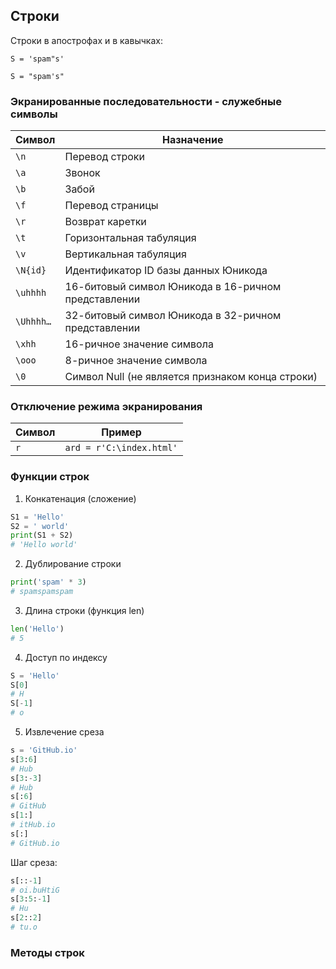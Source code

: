 ## Строки

Строки в апострофах и в кавычках:

`S = 'spam"s'`

`S = "spam's"`

### Экранированные последовательности - служебные символы
|Символ|Назначение|
|------|----------|
| `\n`|Перевод строки|
| `\a`|Звонок|
| `\b`|Забой|
| `\f`|Перевод страницы|
| `\r`|Возврат каретки|
| `\t`|Горизонтальная табуляция|
| `\v`|Вертикальная табуляция|
| `\N{id}`|Идентификатор ID базы данных Юникода|
| `\uhhhh`|16-битовый символ Юникода в 16-ричном представлении|
| `\Uhhhh…`|32-битовый символ Юникода в 32-ричном представлении|
| `\xhh`|16-ричное значение символа|
| `\ooo`|8-ричное значение символа|
| `\0`|Символ Null (не является признаком конца строки)|

### Отключение режима экранирования
|Символ|Пример|
|------|------|
| `r`|`ard = r'C:\index.html'`|

### Функции строк
1. Конкатенация (сложение)
```Python
S1 = 'Hello'
S2 = ' world'
print(S1 + S2)
# 'Hello world'
```

2. Дублирование строки
```Python
print('spam' * 3)
# spamspamspam
```

3. Длина строки (функция len)
```Python
len('Hello')
# 5
```

4. Доступ по индексу
```Python
S = 'Hello'
S[0]
# H
S[-1]
# o
```

5. Извлечение среза
```Python
s = 'GitHub.io'
s[3:6]
# Hub
s[3:-3]
# Hub
s[:6]
# GitHub
s[1:]
# itHub.io
s[:]
# GitHub.io
```
Шаг среза:
```Python
s[::-1]
# oi.buHtiG
s[3:5:-1]
# Hu
s[2::2]
# tu.o
```

### Методы строк
